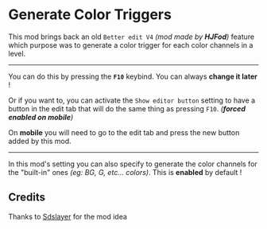 # Generate Color Triggers

This mod brings back an old `Better edit V4` *(mod made by **HJFod**)* feature which purpose was to generate a color trigger for each color channels in a level.

---------

You can do this by pressing the <cb>**`F10`**</cb> keybind.
You can always **change it later** !

Or if you want to, you can activate the `Show editor button` setting to have a button in the <cy>edit tab</cy> that will do the same thing as pressing `F10`. *(**forced enabled on mobile**)*

On <cb>**mobile**</cb> you will need to go to the <cy>edit tab</cy> and press the new button added by this mod.

---------

In this <cb>mod's setting</cb> you can also specify to generate the color channels for the "built-in" ones *(eg: BG, G, etc... colors)*.
This is <cg>**enabled**</cg> by default !

## Credits

Thanks to [Sdslayer](https://gdbrowser.com/u/SDSlayer) for the mod idea

